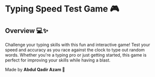 # Typing Speed Test Game  🎮

## Overview 💻✨
Challenge your typing skills with this fun and interactive game! Test your speed and accuracy as you race against the clock to type out random words. Whether you're a typing pro or just getting started, this game is perfect for improving your skills while having a blast.

Made by **Abdul Qadir Azam 🚀**
